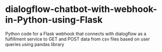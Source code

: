 # dialogflow-chatbot-with-webhook-in-Python-using-Flask
Python code for a Flask webhook that connects with dialogflow as a fulfillment service to GET and POST data from csv files based on user queries using pandas library
